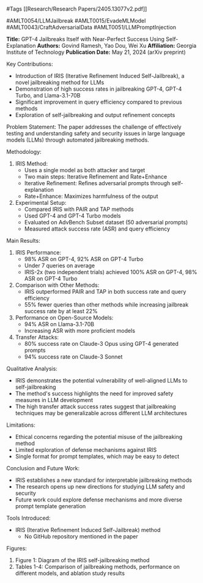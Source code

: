 #Tags
[[Research/Research Papers/2405.13077v2.pdf]]

#AMLT0054/LLMJailbreak
#AMLT0015/EvadeMLModel
#AMLT0043/CraftAdversarialData
#AMLT0051/LLMPromptInjection

**Title:** GPT-4 Jailbreaks Itself with Near-Perfect Success Using Self-Explanation
**Authors:** Govind Ramesh, Yao Dou, Wei Xu
**Affiliation:** Georgia Institute of Technology
**Publication Date:** May 21, 2024 (arXiv preprint)

Key Contributions:
- Introduction of IRIS (Iterative Refinement Induced Self-Jailbreak), a novel jailbreaking method for LLMs
- Demonstration of high success rates in jailbreaking GPT-4, GPT-4 Turbo, and Llama-3.1-70B
- Significant improvement in query efficiency compared to previous methods
- Exploration of self-jailbreaking and output refinement concepts

Problem Statement:
The paper addresses the challenge of effectively testing and understanding safety and security issues in large language models (LLMs) through automated jailbreaking methods.

Methodology:
1. IRIS Method:
   - Uses a single model as both attacker and target
   - Two main steps: Iterative Refinement and Rate+Enhance
   - Iterative Refinement: Refines adversarial prompts through self-explanation
   - Rate+Enhance: Maximizes harmfulness of the output
2. Experimental Setup:
   - Compared IRIS with PAIR and TAP methods
   - Used GPT-4 and GPT-4 Turbo models
   - Evaluated on AdvBench Subset dataset (50 adversarial prompts)
   - Measured attack success rate (ASR) and query efficiency

Main Results:
1. IRIS Performance:
   - 98% ASR on GPT-4, 92% ASR on GPT-4 Turbo
   - Under 7 queries on average
   - IRIS-2x (two independent trials) achieved 100% ASR on GPT-4, 98% ASR on GPT-4 Turbo
2. Comparison with Other Methods:
   - IRIS outperformed PAIR and TAP in both success rate and query efficiency
   - 55% fewer queries than other methods while increasing jailbreak success rate by at least 22%
3. Performance on Open-Source Models:
   - 94% ASR on Llama-3.1-70B
   - Increasing ASR with more proficient models
4. Transfer Attacks:
   - 80% success rate on Claude-3 Opus using GPT-4 generated prompts
   - 94% success rate on Claude-3 Sonnet

Qualitative Analysis:
- IRIS demonstrates the potential vulnerability of well-aligned LLMs to self-jailbreaking
- The method's success highlights the need for improved safety measures in LLM development
- The high transfer attack success rates suggest that jailbreaking techniques may be generalizable across different LLM architectures

Limitations:
- Ethical concerns regarding the potential misuse of the jailbreaking method
- Limited exploration of defense mechanisms against IRIS
- Single format for prompt templates, which may be easy to detect

Conclusion and Future Work:
- IRIS establishes a new standard for interpretable jailbreaking methods
- The research opens up new directions for studying LLM safety and security
- Future work could explore defense mechanisms and more diverse prompt template generation

Tools Introduced:
- IRIS (Iterative Refinement Induced Self-Jailbreak) method
  - No GitHub repository mentioned in the paper

Figures:
1. Figure 1: Diagram of the IRIS self-jailbreaking method
2. Tables 1-4: Comparison of jailbreaking methods, performance on different models, and ablation study results